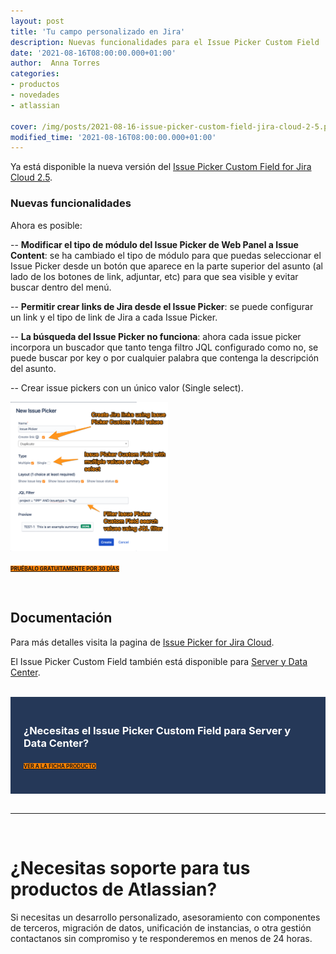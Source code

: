 ```yaml
---
layout: post
title: 'Tu campo personalizado en Jira'
description: Nuevas funcionalidades para el Issue Picker Custom Field
date: '2021-08-16T08:00:00.000+01:00'
author:  Anna Torres
categories: 
- productos
- novedades
- atlassian

cover: /img/posts/2021-08-16-issue-picker-custom-field-jira-cloud-2-5.png
modified_time: '2021-08-16T08:00:00.000+01:00'
---
```



Ya está disponible la nueva versión del <a href="https://marketplace.atlassian.com/apps/1224733/issue-picker-custom-field-type-for-jira-cloud?hosting=cloud&tab=overview" target="_blank">Issue Picker Custom Field for Jira Cloud 2.5</a>.


### Nuevas funcionalidades

Ahora es posible:

-- <strong> Modificar el tipo de módulo del Issue Picker de Web Panel a Issue Content</strong>: se ha cambiado el tipo de módulo para que puedas seleccionar el Issue Picker desde un botón que aparece en la parte superior del asunto (al lado de los botones de link, adjuntar, etc) para que sea visible y evitar buscar dentro del menú.

-- <strong>Permitir crear links de Jira desde el Issue Picker</strong>: se puede configurar un link y el tipo de link de Jira a cada Issue Picker.

-- <strong>La búsqueda del Issue Picker no funciona</strong>: ahora cada issue picker incorpora un buscador que tanto tenga filtro JQL configurado como no, se puede buscar por key o por cualquier palabra que contenga la descripción del asunto.

-- Crear issue pickers con un único valor (Single select).


<a href="https://marketplace.atlassian.com/apps/1224733/issue-picker-custom-field-type-for-jira-cloud?hosting=cloud&tab=overview" target="_blank"><img src="/img/posts/2021-08-16-issue-picker-custom-field-jira-cloud-2-5-manager_new_dialog.png" alt="Manager New Dialog" width="50%"></a>

<a href="https://marketplace.atlassian.com/apps/1224733/issue-picker-custom-field-type-for-jira-cloud?hosting=cloud&tab=overview" target="_blank" class="btn btn-outline-white btn-xl" style="background:#FF8200;border:none; font-weight:bold;font-size:0.6em" >PRUÉBALO GRATUITAMENTE POR 30 DÍAS</a>

<br/>

## Documentación

Para más detalles visita la pagina de <a href="/issue-picker-for-jira-cloud" target="_blank">Issue Picker for Jira Cloud</a>.

El Issue Picker Custom Field también está disponible para <a href="issue-picker">Server y Data Center</a>.

<br/>

<div style="border:1px solid #253858; padding:20px 20px;background:#253858; color:#fff; ">
<h3>¿Necesitas el Issue Picker Custom Field para Server y Data Center?</h3> 
<a href="https://marketplace.atlassian.com/apps/1214561/issue-picker-custom-field-type-for-jira?hosting=datacenter&tab=overview" target="_blank"><span class="btn btn-outline-white btn-xl" style="background:#FF8200; border:none; font-size:0.6em; font-weight: bold;" >VER A LA FICHA PRODUCTO</span></a>
<br/>
<br/>
</div>


<br/>
<hr>
<br/>

<div id="contact-form-hubspot">
	<h1>¿Necesitas soporte para tus productos de Atlassian?</h1>
	<p>Si necesitas un desarrollo personalizado, asesoramiento con componentes de terceros, migración de datos, unificación de instancias, o otra gestión contactanos sin compromiso y te responderemos en menos de 24 horas.</p>
<br/>
<!--Atlassian Contact Form-->
<script charset="utf-8" type="text/javascript" src="//js.hsforms.net/forms/shell.js"></script>
<script>
  hbspt.forms.create({
	region: "na1",
	portalId: "7892756",
	formId: "50910627-e80f-4d85-8cb6-9e22405d7051"
});
</script>
</div>



